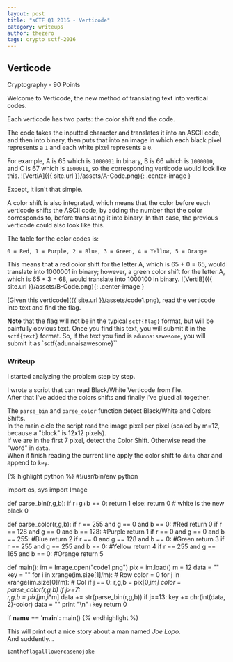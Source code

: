 ```yaml
---
layout: post
title: "sCTF Q1 2016 - Verticode"
category: writeups
author: thezero
tags: crypto sctf-2016
---
```


## Verticode
Cryptography - 90 Points

Welcome to Verticode, the new method of translating text into vertical codes.

Each verticode has two parts: the color shift and the code.

The code takes the inputted character and translates it into an ASCII code, and then into binary, then puts that into an image in which each black pixel represents a `1` and each white pixel represents a `0`.

For example, A is 65 which is `1000001` in binary, B is 66 which is `1000010`, and C is 67 which is `1000011`, so the corresponding verticode would look like this.
![VertiA]({{ site.url }}/assets/A-Code.png){: .center-image }

Except, it isn't that simple.

A color shift is also integrated, which means that the color before each verticode shifts the ASCII code, by adding the number that the color corresponds to, before translating it into binary. In that case, the previous verticode could also look like this.

The table for the color codes is:
```
0 = Red, 1 = Purple, 2 = Blue, 3 = Green, 4 = Yellow, 5 = Orange
```

This means that a red color shift for the letter A, which is 65 + 0 = 65, would translate into 1000001 in binary; however, a green color shift for the letter A, which is 65 + 3 = 68, would translate into 1000100 in binary.
![VertiB]({{ site.url }}/assets/B-Code.png){: .center-image }

[Given this verticode]({{ site.url }}/assets/code1.png), read the verticode into text and find the flag.

**Note** that the flag will not be in the typical `sctf{flag}` format, but will be painfully obvious text. Once you find this text, you will submit it in the `sctf{text}` format. So, if the text you find is `adunnaisawesome`, you will submit it as `sctf{adunnaisawesome}``

### Writeup
I started analyzing the problem step by step.

I wrote a script that can read Black/White Verticode from file.<br/>
After that I've added the colors shifts and finally I've glued all together.

The `parse_bin` and `parse_color` function detect Black/White and Colors Shifts.<br/>
In the main cicle the script read the image pixel per pixel (scaled by m=12, because a "block" is 12x12 pixels).<br/>
If we are in the first 7 pixel, detect the Color Shift. Otherwise read the "word" in `data`.<br/>
When it finish reading the current line apply the color shift to `data` char and append to `key`.

{% highlight python %}
#!/usr/bin/env python

import os, sys
import Image

def parse_bin(r,g,b):
	 if r+g+b == 0:
		 return 1
	 else:
	 	return 0 # white is the new black 0

def parse_color(r,g,b):
 	if r == 255 and g == 0 and b == 0: #Red
 		return 0
 	if r == 128 and g == 0 and b == 128: #Purple
 	  return 1
 	if r == 0 and g == 0 and b == 255: #Blue
 		return 2
 	if r == 0 and g == 128 and b == 0: #Green
 		return 3
 	if r == 255 and g == 255 and b == 0: #Yellow
 		return 4
 	if r == 255 and g == 165 and b == 0: #Orange
		 return 5

def main():
	 im = Image.open("code1.png")
	 pix = im.load()
	 m = 12
 	data = ""
 	key = ""
 	for i in xrange(im.size[1]/m): # Row
	 	color = 0
	 	for j in xrange(im.size[0]/m): # Col
	 		if j == 0:
	 			r,g,b = pix[0,i*m]
	 			color = parse_color(r,g,b)
 			if j>=7:			
 				r,g,b = pix[j*m,i*m]
	 			data += str(parse_bin(r,g,b))
 			if j==13:
 				key += chr(int(data, 2)-color)
	 			data = ""
	 print "\n"+key
	 return 0

if __name__ == '__main__':
 	main()
{% endhighlight %}

This will print out a nice story about a man named *Joe Lopo*.<br/>
And suddently...

`iamtheflagalllowercasenojoke`
